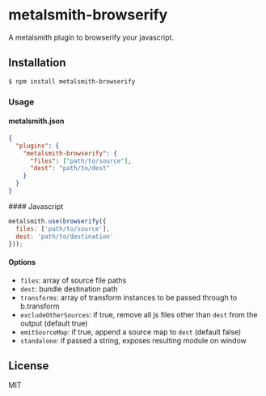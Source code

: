 # metalsmith-browserify

A metalsmith plugin to browserify your javascript.

## Installation

    $ npm install metalsmith-browserify

### Usage

#### metalsmith.json

```json
{
  "plugins": {
    "metalsmith-browserify": {
      "files": ["path/to/source"],
      "dest": "path/to/dest"
    }
  }
}
```

#### Javascript

```js
metalsmith.use(browserify({
  files: ['path/to/source'],
  dest: 'path/to/destination'
}));
```

#### Options

- `files`: array of source file paths
- `dest`: bundle destination path
- `transforms`: array of transform instances to be passed through to b.transform
- `excludeOtherSources`: if true, remove all js files other than `dest` from the output (default true)
- `emitSourceMap`: if true, append a source map to `dest` (default false)
- `standalone`: if passed a string, exposes resulting module on window

## License

MIT
